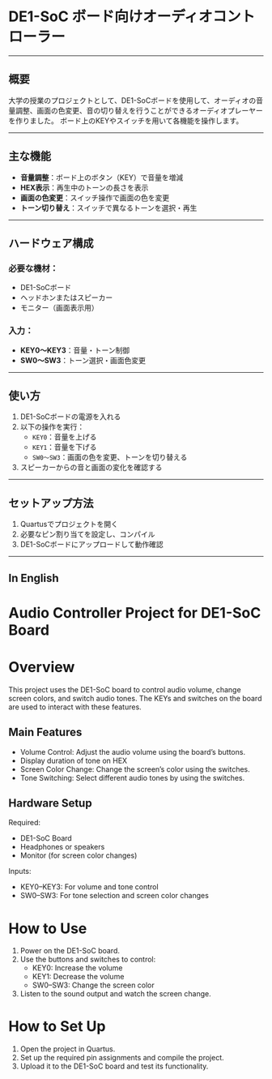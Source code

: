 #  DE1-SoC ボード向けオーディオコントローラー
---

## 概要
大学の授業のプロジェクトとして、DE1-SoCボードを使用して、オーディオの音量調整、画面の色変更、音の切り替えを行うことができるオーディオプレーヤーを作りました。 
ボード上のKEYやスイッチを用いて各機能を操作します。

---

## 主な機能

- **音量調整**：ボード上のボタン（KEY）で音量を増減
- **HEX表示**：再生中のトーンの長さを表示
- **画面の色変更**：スイッチ操作で画面の色を変更
- **トーン切り替え**：スイッチで異なるトーンを選択・再生

---

## ハードウェア構成

### 必要な機材：

- DE1-SoCボード  
- ヘッドホンまたはスピーカー  
- モニター（画面表示用）

### 入力：

- **KEY0〜KEY3**：音量・トーン制御  
- **SW0〜SW3**：トーン選択・画面色変更

---

## 使い方

1. DE1-SoCボードの電源を入れる
2. 以下の操作を実行：
   - `KEY0`：音量を上げる  
   - `KEY1`：音量を下げる  
   - `SW0〜SW3`：画面の色を変更、トーンを切り替える
3. スピーカーからの音と画面の変化を確認する

---

##  セットアップ方法

1. Quartusでプロジェクトを開く  
2. 必要なピン割り当てを設定し、コンパイル  
3. DE1-SoCボードにアップロードして動作確認



---
In English
---


# Audio Controller Project for DE1-SoC Board

# Overview
This project uses the DE1-SoC board to control audio volume, change screen colors, and switch audio tones. The KEYs and switches on the board are used to interact with these features.

## Main Features
- Volume Control: Adjust the audio volume using the board’s buttons.
- Display duration of tone on HEX
- Screen Color Change: Change the screen’s color using the switches.
- Tone Switching: Select different audio tones by using the switches.

## Hardware Setup

Required:
- DE1-SoC Board  
- Headphones or speakers  
- Monitor (for screen color changes)

Inputs:
- KEY0–KEY3: For volume and tone control  
- SW0–SW3: For tone selection and screen color changes  

# How to Use
1. Power on the DE1-SoC board.
2. Use the buttons and switches to control:
   - KEY0: Increase the volume  
   - KEY1: Decrease the volume  
   - SW0–SW3: Change the screen color  
3. Listen to the sound output and watch the screen change.

# How to Set Up
1. Open the project in Quartus.
2. Set up the required pin assignments and compile the project.
3. Upload it to the DE1-SoC board and test its functionality.
